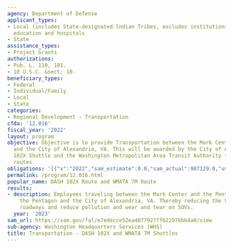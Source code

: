 ```yaml
---
agency: Department of Defense
applicant_types:
- Local (includes State-designated lndian Tribes, excludes institutions of higher
  education and hospitals
- State
assistance_types:
- Project Grants
authorizations:
- Pub. L. 110, 181.
- 10 U.S.C. &sect; 10.
beneficiary_types:
- Federal
- Individual/Family
- Local
- State
categories:
- Regional Development - Transportation
cfda: '12.016'
fiscal_year: '2022'
layout: program
objective: Objective is to provide Transportation between the Mark Center, the Pentagon,
  and the City of Alexandria, VA. This will be awarded by the City of Alexandria DASH
  102X Shuttle and the Washington Metropolitan Area Transit Authority (WMATA) 7M Shuttle
  routes.
obligations: '[{"x":"2022","sam_estimate":0.0,"sam_actual":987129.0,"usa_spending_actual":987129.0},{"x":"2023","sam_estimate":1927551.0,"sam_actual":0.0,"usa_spending_actual":1016743.0},{"x":"2024","sam_estimate":1100000.0,"sam_actual":0.0,"usa_spending_actual":0.0}]'
permalink: /program/12.016.html
popular_name: DASH 102X Route and WMATA 7M Route
results:
- description: Employees traveling between the Mark Center and the Pentagon and between
    the Pentagon and the City of Alexandria, VA. Thereby reducing the SOVs on the
    roadways and reduce pollution and wear and tear on SOVs.
  year: '2023'
sam_url: https://sam.gov/fal/e7edecce52ea4877927ff622976b64a0/view
sub-agency: Washington Headquarters Services (WHS)
title: Transportation - DASH 102X and WMATA 7M Shuttles
---
```

